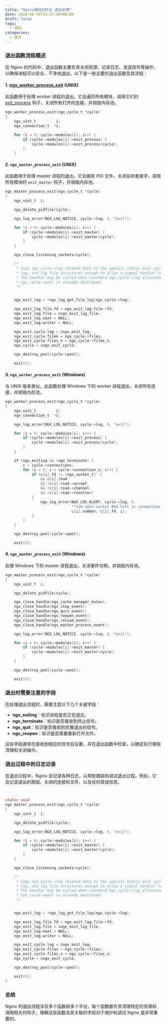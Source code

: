 ```yaml
---
title: "Nginx源码分析五 退出处理"
date: 2024-06-19T15:57:38+08:00
draft: false
tags:
  - 源码
categories:
  - 技术
---
```


### 退出函数流程概述

在 Nginx 的代码中，退出函数主要负责关闭资源、记录日志、发送信号等操作，以确保进程可以安全、干净地退出。以下是一些主要的退出函数及其流程：

#### 1. [ngx_worker_process_exit](file:///f%3A/Archive/nginx-master/nginx-master/src/os/win32/ngx_process_cycle.c#824%2C1-824%2C1) (UNIX)
此函数用于处理 worker 进程的退出。它会遍历所有模块，调用它们的 [exit_process](file:///f%3A/Archive/nginx-master/nginx-master/src/os/win32/ngx_process_cycle.c#832%2C32-832%2C32) 钩子，关闭所有打开的连接，并销毁内存池。

```940:996:src/os/unix/ngx_process_cycle.c
ngx_worker_process_exit(ngx_cycle_t *cycle)
{
    ngx_uint_t         i;
    ngx_connection_t  *c;

    for (i = 0; cycle->modules[i]; i++) {
        if (cycle->modules[i]->exit_process) {
            cycle->modules[i]->exit_process(cycle);
        }
    }
```


#### 2. `ngx_master_process_exit` (UNIX)
此函数用于处理 master 进程的退出。它会删除 PID 文件，关闭监听套接字，调用所有模块的 `exit_master` 钩子，并销毁内存池。

```656:694:src/os/unix/ngx_process_cycle.c
ngx_master_process_exit(ngx_cycle_t *cycle)
{
    ngx_uint_t  i;

    ngx_delete_pidfile(cycle);

    ngx_log_error(NGX_LOG_NOTICE, cycle->log, 0, "exit");

    for (i = 0; cycle->modules[i]; i++) {
        if (cycle->modules[i]->exit_master) {
            cycle->modules[i]->exit_master(cycle);
        }
    }

    ngx_close_listening_sockets(cycle);

    /*
     * Copy ngx_cycle->log related data to the special static exit cycle,
     * log, and log file structures enough to allow a signal handler to log.
     * The handler may be called when standard ngx_cycle->log allocated from
     * ngx_cycle->pool is already destroyed.
     */


    ngx_exit_log = *ngx_log_get_file_log(ngx_cycle->log);

    ngx_exit_log_file.fd = ngx_exit_log.file->fd;
    ngx_exit_log.file = &ngx_exit_log_file;
    ngx_exit_log.next = NULL;
    ngx_exit_log.writer = NULL;

    ngx_exit_cycle.log = &ngx_exit_log;
    ngx_exit_cycle.files = ngx_cycle->files;
    ngx_exit_cycle.files_n = ngx_cycle->files_n;
    ngx_cycle = &ngx_exit_cycle;

    ngx_destroy_pool(cycle->pool);

    exit(0);
```


#### 3. `ngx_worker_process_exit` (Windows)
与 UNIX 版本类似，此函数处理 Windows 下的 worker 进程退出，关闭所有连接，并销毁内存池。

```824:855:src/os/win32/ngx_process_cycle.c
ngx_worker_process_exit(ngx_cycle_t *cycle)
{
    ngx_uint_t         i;
    ngx_connection_t  *c;

    ngx_log_error(NGX_LOG_NOTICE, cycle->log, 0, "exit");

    for (i = 0; cycle->modules[i]; i++) {
        if (cycle->modules[i]->exit_process) {
            cycle->modules[i]->exit_process(cycle);
        }
    }

    if (ngx_exiting && !ngx_terminate) {
        c = cycle->connections;
        for (i = 0; i < cycle->connection_n; i++) {
            if (c[i].fd != (ngx_socket_t) -1
                && c[i].read
                && !c[i].read->accept
                && !c[i].read->channel
                && !c[i].read->resolver)
            {
                ngx_log_error(NGX_LOG_ALERT, cycle->log, 0,
                              "*%uA open socket #%d left in connection %ui",
                              c[i].number, c[i].fd, i);
            }
        }
    }

    ngx_destroy_pool(cycle->pool);

    exit(0);
```


#### 4. `ngx_master_process_exit` (Windows)
处理 Windows 下的 master 进程退出，关闭事件句柄，并销毁内存池。

```542:565:src/os/win32/ngx_process_cycle.c
ngx_master_process_exit(ngx_cycle_t *cycle)
{
    ngx_uint_t  i;

    ngx_delete_pidfile(cycle);

    ngx_close_handle(ngx_cache_manager_mutex);
    ngx_close_handle(ngx_stop_event);
    ngx_close_handle(ngx_quit_event);
    ngx_close_handle(ngx_reopen_event);
    ngx_close_handle(ngx_reload_event);
    ngx_close_handle(ngx_master_process_event);

    ngx_log_error(NGX_LOG_NOTICE, cycle->log, 0, "exit");

    for (i = 0; cycle->modules[i]; i++) {
        if (cycle->modules[i]->exit_master) {
            cycle->modules[i]->exit_master(cycle);
        }
    }

    ngx_destroy_pool(cycle->pool);

    exit(0);
```


### 退出时需要注意的字段

在处理退出流程时，需要注意以下几个关键字段：

- **ngx_exiting**：标识进程是否正在退出。
- **ngx_terminate**：标识是否接收到终止信号。
- **ngx_quit**：标识是否接收到优雅退出的信号。
- **ngx_reopen**：标识是否需要重新打开文件。

这些字段通常在接收到相应的信号后设置，并在退出函数中检查，以确定执行哪些清理和关闭操作。

### 退出过程中的日志记录

在退出过程中，Nginx 会记录各种日志，以帮助跟踪和调试退出过程。例如，它会记录退出的原因、关闭的连接和文件、以及任何错误信息。

```662:662:src/os/unix/ngx_process_cycle.c


static void
ngx_master_process_exit(ngx_cycle_t *cycle)
{
    ngx_uint_t  i;

    ngx_delete_pidfile(cycle);

    ngx_log_error(NGX_LOG_NOTICE, cycle->log, 0, "exit");

    for (i = 0; cycle->modules[i]; i++) {
        if (cycle->modules[i]->exit_master) {
            cycle->modules[i]->exit_master(cycle);
        }
    }

    ngx_close_listening_sockets(cycle);

    /*
     * Copy ngx_cycle->log related data to the special static exit cycle,
     * log, and log file structures enough to allow a signal handler to log.
     * The handler may be called when standard ngx_cycle->log allocated from
     * ngx_cycle->pool is already destroyed.
     */


    ngx_exit_log = *ngx_log_get_file_log(ngx_cycle->log);

    ngx_exit_log_file.fd = ngx_exit_log.file->fd;
    ngx_exit_log.file = &ngx_exit_log_file;
    ngx_exit_log.next = NULL;
    ngx_exit_log.writer = NULL;

    ngx_exit_cycle.log = &ngx_exit_log;
    ngx_exit_cycle.files = ngx_cycle->files;
    ngx_exit_cycle.files_n = ngx_cycle->files_n;
    ngx_cycle = &ngx_exit_cycle;

    ngx_destroy_pool(cycle->pool);

    exit(0);
}
```


### 总结

Nginx 的退出流程涉及多个函数和多个平台，每个函数都负责清理特定的资源和调用相关的钩子。理解这些函数及其关联的字段对于维护和调试 Nginx 是非常重要的。